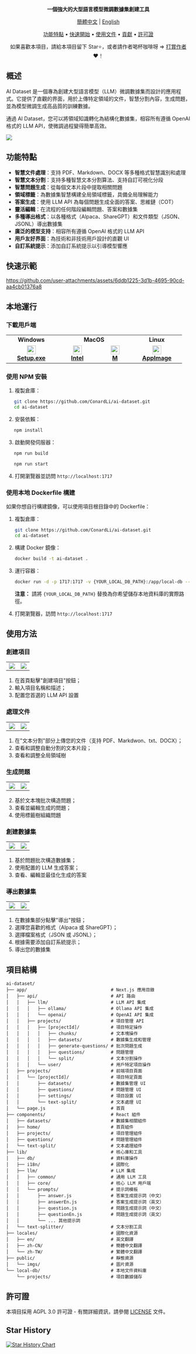 <div align="center">


**一個強大的大型語言模型微調數據集創建工具**

[簡體中文](./README.zh-CN.md) | [English](./README.md)

[功能特點](#功能特點) • [快速開始](#本地運行) • [使用文件](https://docs.ai-dataset.com/) • [貢獻](#貢獻) • [許可證](#許可證)

如果喜歡本項目，請給本項目留下 Star⭐️，或者請作者喝杯咖啡呀 => [打賞作者](./public/imgs/aw.jpg) ❤️！

</div>

## 概述

AI Dataset 是一個專為創建大型語言模型（LLM）微調數據集而設計的應用程式。它提供了直觀的界面，用於上傳特定領域的文件，智慧分割內容，生成問題，並為模型微調生成高品質的訓練數據。

通過 AI Dataset，您可以將領域知識轉化為結構化數據集，相容所有遵循 OpenAI 格式的 LLM API，使微調過程變得簡單高效。

![](./public/imgs/cn-arc.png)

## 功能特點

- **智慧文件處理**：支持 PDF、Markdown、DOCX 等多種格式智慧識別和處理
- **智慧文本分割**：支持多種智慧文本分割算法、支持自訂可視化分段
- **智慧問題生成**：從每個文本片段中提取相關問題
- **領域標籤**：為數據集智慧構建全局領域標籤，具備全局理解能力
- **答案生成**：使用 LLM API 為每個問題生成全面的答案、思維鏈（COT）
- **靈活編輯**：在流程的任何階段編輯問題、答案和數據集
- **多種導出格式**：以各種格式（Alpaca、ShareGPT）和文件類型（JSON、JSONL）導出數據集
- **廣泛的模型支持**：相容所有遵循 OpenAI 格式的 LLM API
- **用戶友好界面**：為技術和非技術用戶設計的直觀 UI
- **自訂系統提示**：添加自訂系統提示以引導模型響應

## 快速示範

https://github.com/user-attachments/assets/6ddb1225-3d1b-4695-90cd-aa4cb01376a8

## 本地運行

### 下載用戶端

<table style="width: 100%">
  <tr>
    <td width="20%" align="center">
      <b>Windows</b>
    </td>
    <td width="30%" align="center" colspan="2">
      <b>MacOS</b>
    </td>
    <td width="20%" align="center">
      <b>Linux</b>
    </td>
  </tr>
  <tr style="text-align: center">
    <td align="center" valign="middle">
      <a href='https://github.com/ConardLi/ai-dataset/releases/latest'>
        <img src='./public/imgs/windows.png' style="height:24px; width: 24px" />
        <br />
        <b>Setup.exe</b>
      </a>
    </td>
    <td align="center" valign="middle">
      <a href='https://github.com/ConardLi/ai-dataset/releases/latest'>
        <img src='./public/imgs/mac.png' style="height:24px; width: 24px" />
        <br />
        <b>Intel</b>
      </a>
    </td>
    <td align="center" valign="middle">
      <a href='https://github.com/ConardLi/ai-dataset/releases/latest'>
        <img src='./public/imgs/mac.png' style="height:24px; width: 24px" />
        <br />
        <b>M</b>
      </a>
    </td>
    <td align="center" valign="middle">
      <a href='https://github.com/ConardLi/ai-dataset/releases/latest'>
        <img src='./public/imgs/linux.png' style="height:24px; width: 24px" />
        <br />
        <b>AppImage</b>
      </a>
    </td>
  </tr>
</table>

### 使用 NPM 安裝

1. 複製倉庫：

```bash
   git clone https://github.com/ConardLi/ai-dataset.git
   cd ai-dataset
```

2. 安裝依賴：

```bash
   npm install
```

3. 啟動開發伺服器：

```bash
   npm run build

   npm run start
```

4. 打開瀏覽器並訪問 `http://localhost:1717`

### 使用本地 Dockerfile 構建

如果你想自行構建鏡像，可以使用項目根目錄中的 Dockerfile：

1. 複製倉庫：
   ```bash
   git clone https://github.com/ConardLi/ai-dataset.git
   cd ai-dataset
   ```
2. 構建 Docker 鏡像：
   ```bash
   docker build -t ai-dataset .
   ```
3. 運行容器：

   ```bash
   docker run -d -p 1717:1717 -v {YOUR_LOCAL_DB_PATH}:/app/local-db --name ai-dataset ai-dataset
   ```

   **注意：** 請將 `{YOUR_LOCAL_DB_PATH}` 替換為你希望儲存本地資料庫的實際路徑。

4. 打開瀏覽器，訪問 `http://localhost:1717`

## 使用方法

### 創建項目

<table>
    <tr>
        <td><img src="./public/imgs/1.png"></td>
        <td><img src="./public/imgs/2.png"></td>
    </tr>
</table>

1. 在首頁點擊"創建項目"按鈕；
2. 輸入項目名稱和描述；
3. 配置您首選的 LLM API 設置

### 處理文件

<table>
    <tr>
        <td><img src="./public/imgs/3.png"></td>
        <td><img src="./public/imgs/4.png"></td>
    </tr>
</table>

1. 在"文本分割"部分上傳您的文件（支持 PDF、Markdwon、txt、DOCX）；
2. 查看和調整自動分割的文本片段；
3. 查看和調整全局領域樹

### 生成問題

<table>
    <tr>
        <td><img src="./public/imgs/5.png"></td>
        <td><img src="./public/imgs/6.png"></td>
    </tr>
</table>

2. 基於文本塊批次構造問題；
3. 查看並編輯生成的問題；
4. 使用標籤樹組織問題

### 創建數據集

<table>
    <tr>
        <td><img src="./public/imgs/7.png"></td>
        <td><img src="./public/imgs/8.png"></td>
    </tr>
</table>

1. 基於問題批次構造數據集；
2. 使用配置的 LLM 生成答案；
3. 查看、編輯並最佳化生成的答案

### 導出數據集

<table>
    <tr>
        <td><img src="./public/imgs/9.png"></td>
        <td><img src="./public/imgs/10.png"></td>
    </tr>
</table>

1. 在數據集部分點擊"導出"按鈕；
2. 選擇您喜歡的格式（Alpaca 或 ShareGPT）；
3. 選擇檔案格式（JSON 或 JSONL）；
4. 根據需要添加自訂系統提示；
5. 導出您的數據集

## 項目結構

```
ai-dataset/
├── app/                                # Next.js 應用目錄
│   ├── api/                            # API 路由
│   │   ├── llm/                        # LLM API 集成
│   │   │   ├── ollama/                 # Ollama API 集成
│   │   │   └── openai/                 # OpenAI API 集成
│   │   ├── projects/                   # 項目管理 API
│   │   │   ├── [projectId]/            # 項目特定操作
│   │   │   │   ├── chunks/             # 文本塊操作
│   │   │   │   ├── datasets/           # 數據集生成和管理
│   │   │   │   ├── generate-questions/ # 批次問題生成
│   │   │   │   ├── questions/          # 問題管理
│   │   │   │   └── split/              # 文本分割操作
│   │   │   └── user/                   # 用戶特定項目操作
│   ├── projects/                       # 前端項目頁面
│   │   └── [projectId]/                # 項目特定頁面
│   │       ├── datasets/               # 數據集管理 UI
│   │       ├── questions/              # 問題管理 UI
│   │       ├── settings/               # 項目設置 UI
│   │       └── text-split/             # 文本處理 UI
│   └── page.js                         # 首頁
├── components/                         # React 組件
│   ├── datasets/                       # 數據集相關組件
│   ├── home/                           # 首頁組件
│   ├── projects/                       # 項目管理組件
│   ├── questions/                      # 問題管理組件
│   └── text-split/                     # 文本處理組件
├── lib/                                # 核心庫和工具
│   ├── db/                             # 資料庫操作
│   ├── i18n/                           # 國際化
│   ├── llm/                            # LLM 集成
│   │   ├── common/                     # 通用 LLM 工具
│   │   ├── core/                       # 核心 LLM 用戶端
│   │   └── prompts/                    # 提示詞模板
│   │       ├── answer.js               # 答案生成提示詞（中文）
│   │       ├── answerEn.js             # 答案生成提示詞（英文）
│   │       ├── question.js             # 問題生成提示詞（中文）
│   │       ├── questionEn.js           # 問題生成提示詞（英文）
│   │       └── ... 其他提示詞
│   └── text-splitter/                  # 文本分割工具
├── locales/                            # 國際化資源
│   ├── en/                             # 英文翻譯
│   ├── zh-CN/                          # 簡體中文翻譯
│   └── zh-TW/                          # 繁體中文翻譯
├── public/                             # 靜態資源
│   └── imgs/                           # 圖片資源
└── local-db/                           # 本地文件資料庫
    └── projects/                       # 項目數據儲存
```




## 許可證

本項目採用 AGPL 3.0 許可證 - 有關詳細資訊，請參閱 [LICENSE](LICENSE) 文件。

## Star History

[![Star History Chart](https://api.star-history.com/svg?repos=ConardLi/ai-dataset&type=Date)](https://www.star-history.com/#ConardLi/ai-dataset&Date)

